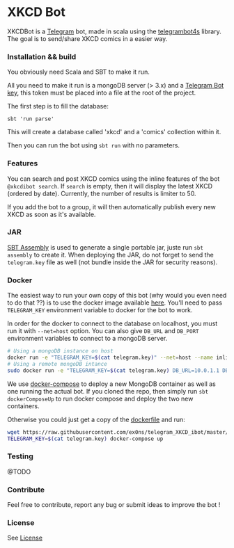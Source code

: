 # XKCD Bot

XKCDBot is a [Telegram](https://telegram.org) bot, made in scala using the [telegrambot4s](https://github.com/mukel/telegrambot4s) library.
The goal is to send/share XKCD comics in a easier way.

### Installation && build

You obviously need Scala and SBT to make it run.

All you need to make it run is a mongoDB server (> 3.x) and a [Telegram Bot key](https://core.telegram.org/bots), this token must be placed into a 
file at the root of the project.

The first step is to fill the database:

```
sbt 'run parse'
```

This will create a database called 'xkcd' and a 'comics' collection within it.


Then you can run the bot using ```sbt run``` with no parameters.

### Features

You can search and post XKCD comics using the inline features of the bot ```@xkcdibot search```. If `search` is empty, 
then it will display the latest XKCD (ordered by date). 
Currently, the number of results is limiter to 50.

If you add the bot to a group, it will then automatically publish every new XKCD as soon as it's available.

### JAR

[SBT Assembly](https://github.com/sbt/sbt-assembly) is used to generate a single portable jar, juste run ```sbt assembly``` to create it.
When deploying the JAR, do not forget to send the ```telegram.key``` file as well (not bundle inside the JAR for security reasons).
 
### Docker

The easiest way to run your own copy of this bot (why would you even need to do that ??) is to use the docker image available [here](https://hub.docker.com/r/ex0ns/inlinexkcd/).
You'll need to pass `TELEGRAM_KEY` environment variable to docker for the bot to work.

In order for the docker to connect to the database on localhost, you must run it with `--net=host` option. 
You can also give `DB_URL` and `DB_PORT` environment variables to connect to a mongoDB server.

```bash
# Using a mongoDB instance on host
docker run -e "TELEGRAM_KEY=$(cat telegram.key)" --net=host --name inlinexkcd ex0ns/inlinexkcd:latest
# Using a remote mongoDB intance
sudo docker run -e "TELEGRAM_KEY=$(cat telegram.key) DB_URL=10.0.1.1 DB_PORT=27017" --name inlinexkcd ex0ns/inlinexkcd:latest
```

We use [docker-compose](https://docs.docker.com/compose/) to deploy a new MongoDB container as well as one running the actual bot.
If you cloned the repo, then simply run `sbt dockerComposeUp` to run docker compose and deploy the two new containers.

Otherwise you could just get a copy of the [dockerfile](https://raw.githubusercontent.com/ex0ns/telegram_XKCD_ibot/master/docker/docker-compose.yml) and run:

```bash
wget https://raw.githubusercontent.com/ex0ns/telegram_XKCD_ibot/master/docker/docker-compose.yml
TELEGRAM_KEY=$(cat telegram.key) docker-compose up
```

### Testing

@TODO

### Contribute

Feel free to contribute, report any bug or submit ideas to improve the bot !

### License

See [License](https://github.com/ex0ns/telegram_XKCD_ibot/blob/master/LICENSE)
